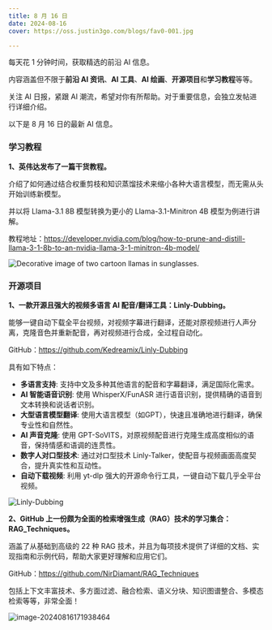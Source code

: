 ```yaml
---
title: 8 月 16 日
date: 2024-08-16
cover: https://oss.justin3go.com/blogs/fav0-001.jpg

---
```


每天花 1 分钟时间，获取精选的前沿 AI 信息。

内容涵盖但不限于**前沿 AI 资讯**、**AI 工具**、**AI 绘画**、**开源项目**和**学习教程**等等。

关注 AI 日报，紧跟 AI 潮流，希望对你有所帮助。对于重要信息，会独立发帖进行详细介绍。

以下是 8 月 16 日的最新 AI 信息。

### 学习教程

**1、英伟达发布了一篇干货教程。**

介绍了如何通过结合权重剪枝和知识蒸馏技术来缩小各种大语言模型，而无需从头开始训练新模型。

并以将 Llama-3.1 8B 模型转换为更小的 Llama-3.1-Minitron 4B 模型为例进行讲解。

教程地址：https://developer.nvidia.com/blog/how-to-prune-and-distill-llama-3-1-8b-to-an-nvidia-llama-3-1-minitron-4b-model/

![Decorative image of two cartoon llamas in sunglasses.](https://cdn.jsdelivr.net/gh/freelander/oss@master/ai-daily/2024-08-16/ngc-genai-llama-visual-featured.jpg)



### 开源项目

**1、一款开源且强大的视频多语言 AI 配音/翻译工具：Linly-Dubbing。**

能够一键自动下载全平台视频，对视频字幕进行翻译，还能对原视频进行人声分离，克隆音色并重新配音，再对视频进行合成，全过程自动化。

GitHub：https://github.com/Kedreamix/Linly-Dubbing

具有如下特点：

- **多语言支持**: 支持中文及多种其他语言的配音和字幕翻译，满足国际化需求。
- **AI 智能语音识别**: 使用 WhisperX/FunASR 进行语音识别，提供精确的语音到文本转换和说话者识别。
- **大型语言模型翻译**: 使用大语言模型（如GPT），快速且准确地进行翻译，确保专业性和自然性。
- **AI 声音克隆**: 使用 GPT-SoVITS，对原视频配音进行克隆生成高度相似的语音，保持情感和语调的连贯性。
- **数字人对口型技术**: 通过对口型技术 Linly-Talker，使配音与视频画面高度契合，提升真实性和互动性。
- **自动下载视频**: 利用 yt-dlp 强大的开源命令行工具，一键自动下载几乎全平台视频。

![Linly-Dubbing](https://cdn.jsdelivr.net/gh/freelander/oss@master/ai-daily/2024-08-16/webui-20240816202016423.png)



**2、GitHub 上一份颇为全面的检索增强生成（RAG）技术的学习集合：RAG_Techniques。**

涵盖了从基础到高级的 22 种 RAG 技术，并且为每项技术提供了详细的文档、实现指南和示例代码，帮助大家更好理解和应用它们。

GitHub：https://github.com/NirDiamant/RAG_Techniques

包括上下文丰富技术、多方面过滤、融合检索、语义分块、知识图谱整合、多模态检索等等，非常全面！

![image-20240816171938464](https://cdn.jsdelivr.net/gh/freelander/oss@master/ai-daily/2024-08-16/image-20240816171938464.png)











